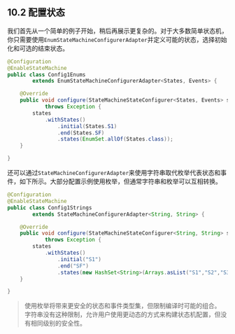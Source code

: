 ## 10.2 配置状态

我们首先从一个简单的例子开始，稍后再展示更复杂的。对于大多数简单状态机，你只需要使用`EnumStateMachineConfigurerAdapter`并定义可能的状态，选择初始化和可选的结束状态。

```java
@Configuration
@EnableStateMachine
public class Config1Enums
        extends EnumStateMachineConfigurerAdapter<States, Events> {

    @Override
    public void configure(StateMachineStateConfigurer<States, Events> states)
            throws Exception {
        states
            .withStates()
                .initial(States.S1)
                .end(States.SF)
                .states(EnumSet.allOf(States.class));
    }

}
```

还可以通过`StateMachineConfigurerAdapter`来使用字符串取代枚举代表状态和事件，如下所示。大部分配置示例使用枚举，但通常字符串和枚举可以互相转换。

```java
@Configuration
@EnableStateMachine
public class Config1Strings
        extends StateMachineConfigurerAdapter<String, String> {

    @Override
    public void configure(StateMachineStateConfigurer<String, String> states)
            throws Exception {
        states
            .withStates()
                .initial("S1")
                .end("SF")
                .states(new HashSet<String>(Arrays.asList("S1","S2","S3","S4")));
    }

}
```

> 使用枚举将带来更安全的状态和事件类型集，但限制编译时可能的组合。 字符串没有这种限制，允许用户使用更动态的方式来构建状态机配置，但没有相同级别的安全性。


